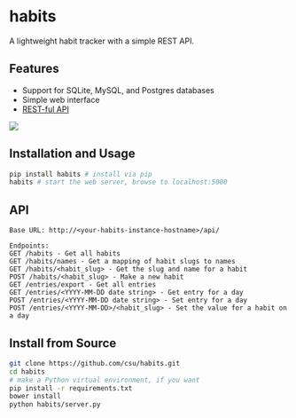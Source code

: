 # habits
A lightweight habit tracker with a simple REST API.

## Features
* Support for SQLite, MySQL, and Postgres databases
* Simple web interface
* [REST-ful API](#api)

![](http://i.imgur.com/IINq7ly.jpg)

## Installation and Usage
```bash
pip install habits # install via pip
habits # start the web server, browse to localhost:5000
```

## API
```
Base URL: http://<your-habits-instance-hostname>/api/

Endpoints:
GET /habits - Get all habits
GET /habits/names - Get a mapping of habit slugs to names
GET /habits/<habit_slug> - Get the slug and name for a habit
POST /habits/<habit_slug> - Make a new habit
GET /entries/export - Get all entries
GET /entries/<YYYY-MM-DD date string> - Get entry for a day
POST /entries/<YYYY-MM-DD date string> - Set entry for a day
POST /entries/<YYYY-MM-DD>/<habit_slug> - Set the value for a habit on a day
```

## Install from Source
```bash
git clone https://github.com/csu/habits.git
cd habits
# make a Python virtual environment, if you want
pip install -r requirements.txt
bower install
python habits/server.py
```